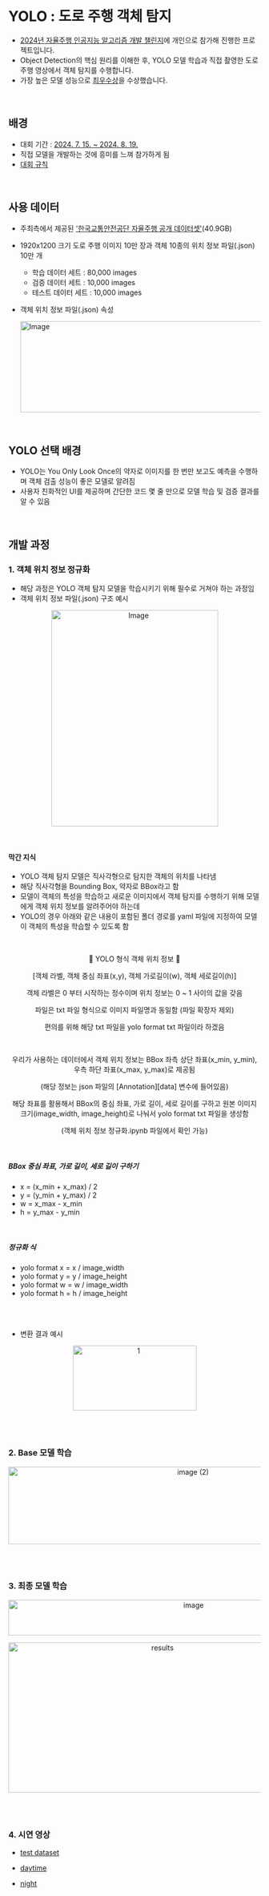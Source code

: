 # YOLO : 도로 주행 객체 탐지
- [2024년 자율주행 인공지능 알고리즘 개발 챌린지](https://challenge.gcontest.co.kr/template/m/frame/info1/16335)에 개인으로 참가해 진행한 프로젝트입니다.
- Object Detection의 핵심 원리를 이해한 후, YOLO 모델 학습과 직접 촬영한 도로 주행 영상에서 객체 탐지를 수행합니다.
- 가장 높은 모델 성능으로 [최우수상](https://graceful-cello-0d4.notion.site/2024-2347d8d98aa880b2ba62fd45ca0eda7c?source=copy_link)을 수상했습니다.

<Br>

## 배경
- 대회 기간 : <ins>2024. 7. 15. ~ 2024. 8. 19.</ins>
- 직접 모델을 개발하는 것에 흥미를 느껴 참가하게 됨
- [대회 규칙](https://challenge.gcontest.co.kr/template/m/frame/info2/16335)

<Br>

## 사용 데이터
- 주최측에서 제공된 ['한국교통안전공단 자율주행 공개 데이터셋'](https://drive.google.com/file/d/1ee4kSO4iqnhErrxRnvZ2qTlbe-Iazsov/view?usp=sharing)(40.9GB)
- 1920x1200 크기 도로 주행 이미지 10만 장과 객체 10종의 위치 정보 파일(.json) 10만 개
  - 학습 데이터 세트 : 80,000 images 
  - 검증 데이터 세트 : 10,000 images 
  - 테스트 데이터 세트 : 10,000 images

- 객체 위치 정보 파일(.json) 속성

  <img width="590" height="182" alt="Image" src="https://github.com/user-attachments/assets/69e214f6-9391-41f0-a44a-8d6c3b80aba1" />

<br>

## YOLO 선택 배경
- YOLO는 You Only Look Once의 약자로 이미지를 한 번만 보고도 예측을 수행하며 객체 검출 성능이 좋은 모델로 알려짐
- 사용자 친화적인 UI를 제공하며 간단한 코드 몇 줄 만으로 모델 학습 및 검증 결과를 알 수 있음

<br>

## 개발 과정
### 1. 객체 위치 정보 정규화
- 해당 과정은 YOLO 객체 탐지 모델을 학습시키기 위해 필수로 거쳐야 하는 과정임
- 객체 위치 정보 파일(.json) 구조 예시
<p align="center">
<img width="333" height="432" alt="Image" src="https://github.com/user-attachments/assets/c8b47ed1-5f2b-4110-9e6b-4ad034b28de7" />
</p>

<br>

 #### 막간 지식
 - YOLO 객체 탐지 모델은 직사각형으로 탐지한 객체의 위치를 나타냄
 - 해당 직사각형을 Bounding Box, 약자로 BBox라고 함
 - 모델이 객체의 특성을 학습하고 새로운 이미지에서 객체 탐지를 수행하기 위해 모델에게 객체 위치 정보를 알려주어야 하는데
 - YOLO의 경우 아래와 같은 내용이 포함된 폴더 경로를 yaml 파일에 지정하여 모델이 객체의 특성을 학습할 수 있도록 함
<br>
<p align="center">
🚀 YOLO 형식 객체 위치 정보 🚀
</p>
<p align="center">
[객체 라벨, 객체 중심 좌표(x,y), 객체 가로길이(w), 객체 세로길이(h)]
</p>
<p align="center">
객체 라벨은 0 부터 시작하는 정수이며 위치 정보는 0 ~ 1 사이의 값을 갖음
</p>
<p align="center">
파일은 txt 파일 형식으로 이미지 파일명과 동일함 (파일 확장자 제외)
</p>
<p align="center">
편의를 위해 해당 txt 파일을 yolo format txt 파일이라 하겠음
</p>
<br>
<p align="center">
우리가 사용하는 데이터에서 객체 위치 정보는 BBox 좌측 상단 좌표(x_min, y_min), 우측 하단 좌표(x_max, y_max)로 제공됨
</p>
<p align="center">
(해당 정보는 json 파일의 [Annotation][data] 변수에 들어있음)
</p>
<p align="center">
해당 좌표를 활용해서 BBox의 중심 좌표, 가로 길이, 세로 길이를 구하고 원본 이미지 크기(image_width, image_height)로 나눠서 yolo format txt 파일을 생성함
</p>
<p align="center">
(객체 위치 정보 정규화.ipynb 파일에서 확인 가능)
</p>

<br>

##### BBox 중심 좌표, 가로 길이, 세로 길이 구하기
- x = (x_min + x_max) / 2
- y = (y_min + y_max) / 2
- w = x_max - x_min
- h = y_max - y_min

<br>

##### 정규화 식
- yolo format x = x / image_width
- yolo format y = y / image_height
- yolo format w = w / image_width
- yolo format h = h / image_height


<br>
<br>

- 변환 결과 예시
<p align="center">
<img width="247" height="130" alt="1" src="https://github.com/user-attachments/assets/e4e16ba8-8d67-4eb5-8e54-528da78cacb0" />
</p>

<br>
<br>

### 2. Base 모델 학습
<p align="center">
<img width="722" height="155" alt="image (2)" src="https://github.com/user-attachments/assets/fbc7bbc1-ffde-4628-a7eb-a4c1463476a4" />
</p>


<br>
<br>

### 3. 최종 모델 학습
<p align="center">
<img width="724" height="71" alt="image" src="https://github.com/user-attachments/assets/92f9c6e6-7bb9-4d52-ab29-cffcf208a011" />
</p>


<p align="center">
<img width="600" height="300" alt="results" src="https://github.com/user-attachments/assets/b93ab859-a1f2-426f-9c90-45c0ac75b1bf" />
</p>


<br>
<br>

### 4. 시연 영상

- [test dataset](https://github.com/user-attachments/assets/715ef921-bc30-4d1c-8d89-b6caf0dff56a)

- [daytime](https://github.com/user-attachments/assets/1867900f-da03-4578-b419-428d62d5cc6e)

- [night](https://github.com/user-attachments/assets/45fd9091-5d0a-4dc5-b9da-cfb9ff2c104a)







 

